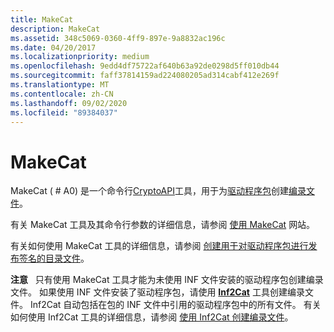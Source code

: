 ```yaml
---
title: MakeCat
description: MakeCat
ms.assetid: 348c5069-0360-4ff9-897e-9a8832ac196c
ms.date: 04/20/2017
ms.localizationpriority: medium
ms.openlocfilehash: 9edd4df75722af640b63a92de0298d5ff010db44
ms.sourcegitcommit: faff37814159ad224080205ad314cabf412e269f
ms.translationtype: MT
ms.contentlocale: zh-CN
ms.lasthandoff: 09/02/2020
ms.locfileid: "89384037"
---
```

# <a name="makecat"></a>MakeCat


MakeCat ( # A0) 是一个命令行[CryptoAPI](/windows/win32/seccrypto/cryptography-portal)工具，用于为[驱动程序包](../install/driver-packages.md)创建[编录文件](../install/catalog-files.md)。

有关 MakeCat 工具及其命令行参数的详细信息，请参阅 [使用 MakeCat](/windows/win32/seccrypto/using-makecat) 网站。

有关如何使用 MakeCat 工具的详细信息，请参阅 [创建用于对驱动程序包进行发布签名的目录文件](../install/creating-a-catalog-file-for-release-signing-a-driver-package.md)。

**注意**   只有使用 MakeCat 工具才能为未使用 INF 文件安装的驱动程序包创建编录文件。 如果使用 INF 文件安装了驱动程序包，请使用 [**Inf2Cat**](inf2cat.md) 工具创建编录文件。 Inf2Cat 自动包括在包的 INF 文件中引用的驱动程序包中的所有文件。 有关如何使用 Inf2Cat 工具的详细信息，请参阅 [使用 Inf2Cat 创建编录文件](../install/using-inf2cat-to-create-a-catalog-file.md)。

 

 

